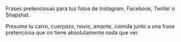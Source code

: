 Frases pretenciosas para tus fotos de Instagram, Facebook, Twiiter o Snapshat. 

Presume tu carro, cuerpazo, novio, amante, comida junto a una frase pretenciosa que no tiene absolutamente nada que ver.
